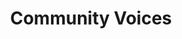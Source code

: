 ---
title: Community Voices
search_engine_optimization:
  page_title: "Community Voices"
  page_description: ""
---